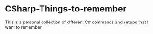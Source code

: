 # CSharp-Things-to-remember
This is a personal collection of different C# commands and setups that I want to remember
